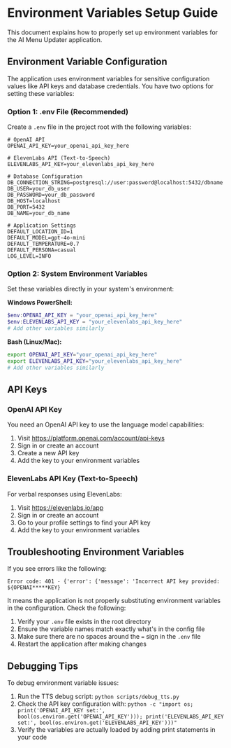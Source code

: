 # Environment Variables Setup Guide

This document explains how to properly set up environment variables for the AI Menu Updater application.

## Environment Variable Configuration

The application uses environment variables for sensitive configuration values like API keys and database credentials. You have two options for setting these variables:

### Option 1: .env File (Recommended)

Create a `.env` file in the project root with the following variables:

```
# OpenAI API
OPENAI_API_KEY=your_openai_api_key_here

# ElevenLabs API (Text-to-Speech)
ELEVENLABS_API_KEY=your_elevenlabs_api_key_here

# Database Configuration
DB_CONNECTION_STRING=postgresql://user:password@localhost:5432/dbname
DB_USER=your_db_user
DB_PASSWORD=your_db_password
DB_HOST=localhost
DB_PORT=5432
DB_NAME=your_db_name

# Application Settings
DEFAULT_LOCATION_ID=1
DEFAULT_MODEL=gpt-4o-mini
DEFAULT_TEMPERATURE=0.7
DEFAULT_PERSONA=casual
LOG_LEVEL=INFO
```

### Option 2: System Environment Variables

Set these variables directly in your system's environment:

**Windows PowerShell:**
```powershell
$env:OPENAI_API_KEY = "your_openai_api_key_here"
$env:ELEVENLABS_API_KEY = "your_elevenlabs_api_key_here"
# Add other variables similarly
```

**Bash (Linux/Mac):**
```bash
export OPENAI_API_KEY="your_openai_api_key_here"
export ELEVENLABS_API_KEY="your_elevenlabs_api_key_here"
# Add other variables similarly
```

## API Keys

### OpenAI API Key

You need an OpenAI API key to use the language model capabilities:

1. Visit https://platform.openai.com/account/api-keys
2. Sign in or create an account
3. Create a new API key
4. Add the key to your environment variables

### ElevenLabs API Key (Text-to-Speech)

For verbal responses using ElevenLabs:

1. Visit https://elevenlabs.io/app
2. Sign in or create an account
3. Go to your profile settings to find your API key
4. Add the key to your environment variables

## Troubleshooting Environment Variables

If you see errors like the following:

```
Error code: 401 - {'error': {'message': 'Incorrect API key provided: ${OPENAI*****KEY}
```

It means the application is not properly substituting environment variables in the configuration. Check the following:

1. Verify your `.env` file exists in the root directory
2. Ensure the variable names match exactly what's in the config file
3. Make sure there are no spaces around the `=` sign in the `.env` file
4. Restart the application after making changes

## Debugging Tips

To debug environment variable issues:

1. Run the TTS debug script: `python scripts/debug_tts.py`
2. Check the API key configuration with: `python -c "import os; print('OPENAI_API_KEY set:', bool(os.environ.get('OPENAI_API_KEY'))); print('ELEVENLABS_API_KEY set:', bool(os.environ.get('ELEVENLABS_API_KEY')))"`
3. Verify the variables are actually loaded by adding print statements in your code 